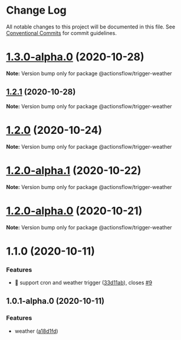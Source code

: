 # Change Log

All notable changes to this project will be documented in this file.
See [Conventional Commits](https://conventionalcommits.org) for commit guidelines.

# [1.3.0-alpha.0](https://github.com/actionsflow/actionsflow/compare/@actionsflow/trigger-weather@1.2.1...@actionsflow/trigger-weather@1.3.0-alpha.0) (2020-10-28)

**Note:** Version bump only for package @actionsflow/trigger-weather





## [1.2.1](https://github.com/actionsflow/actionsflow/compare/@actionsflow/trigger-weather@1.2.0...@actionsflow/trigger-weather@1.2.1) (2020-10-28)

**Note:** Version bump only for package @actionsflow/trigger-weather





# [1.2.0](https://github.com/actionsflow/actionsflow/compare/@actionsflow/trigger-weather@1.2.0-alpha.1...@actionsflow/trigger-weather@1.2.0) (2020-10-24)

**Note:** Version bump only for package @actionsflow/trigger-weather





# [1.2.0-alpha.1](https://github.com/actionsflow/actionsflow/compare/@actionsflow/trigger-weather@1.2.0-alpha.0...@actionsflow/trigger-weather@1.2.0-alpha.1) (2020-10-22)

**Note:** Version bump only for package @actionsflow/trigger-weather





# [1.2.0-alpha.0](https://github.com/actionsflow/actionsflow/compare/@actionsflow/trigger-weather@1.1.0...@actionsflow/trigger-weather@1.2.0-alpha.0) (2020-10-21)

**Note:** Version bump only for package @actionsflow/trigger-weather





# 1.1.0 (2020-10-11)


### Features

* 🎸 support cron and weather trigger ([33d11ab](https://github.com/actionsflow/actionsflow/commit/33d11ab0952b84aaa38e7195407138180f727392)), closes [#9](https://github.com/actionsflow/actionsflow/issues/9)





## 1.0.1-alpha.0 (2020-10-11)


### Features

* weather ([a18d1fd](https://github.com/actionsflow/actionsflow/commit/a18d1fd3d27db8a287452381eaf0d38470ea2993))
